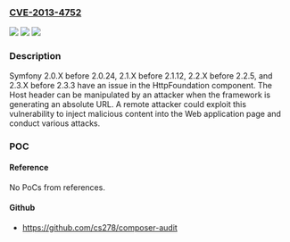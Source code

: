 ### [CVE-2013-4752](https://cve.mitre.org/cgi-bin/cvename.cgi?name=CVE-2013-4752)
![](https://img.shields.io/static/v1?label=Product&message=n%2Fa&color=blue)
![](https://img.shields.io/static/v1?label=Version&message=n%2Fa&color=blue)
![](https://img.shields.io/static/v1?label=Vulnerability&message=n%2Fa&color=brighgreen)

### Description

Symfony 2.0.X before 2.0.24, 2.1.X before 2.1.12, 2.2.X before 2.2.5, and 2.3.X before 2.3.3 have an issue in the HttpFoundation component. The Host header can be manipulated by an attacker when the framework is generating an absolute URL. A remote attacker could exploit this vulnerability to inject malicious content into the Web application page and conduct various attacks.

### POC

#### Reference
No PoCs from references.

#### Github
- https://github.com/cs278/composer-audit

